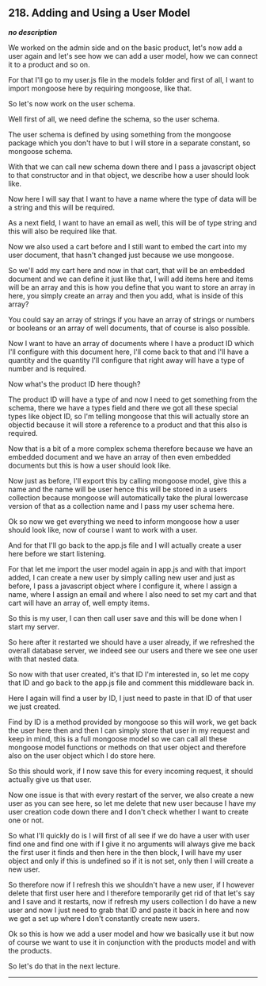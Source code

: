 ## 218. Adding and Using a User Model

<strong><em>no description</em></strong>

We worked on the admin side and on the basic product, let's now add a user again
and let's see how we can add a user model, how we can connect it to a product
and so on. 

For that I'll go to my user.js file in the models folder and first of all, I
want to import mongoose here by requiring mongoose, like that. 

So let's now work on the user schema. 

Well first of all, we need define the schema, so the user schema. 

The user schema is defined by using something from the mongoose package which
you don't have to but I will store in a separate constant, so mongoose schema. 

With that we can call new schema down there and I pass a javascript object to
that constructor and in that object, we describe how a user should look like. 

Now here I will say that I want to have a name where the type of data will be a
string and this will be required. 

As a next field, I want to have an email as well, this will be of type string
and this will also be required like that. 

Now we also used a cart before and I still want to embed the cart into my user
document, that hasn't changed just because we use mongoose. 

So we'll add my cart here and now in that cart, that will be an embedded
document and we can define it just like that, I will add items here and items
will be an array and this is how you define that you want to store an array in
here, you simply create an array and then you add, what is inside of this array?


You could say an array of strings if you have an array of strings or numbers or
booleans or an array of well documents, that of course is also possible. 

Now I want to have an array of documents where I have a product ID which I'll
configure with this document here, I'll come back to that and I'll have a
quantity and the quantity I'll configure that right away will have a type of
number and is required. 

Now what's the product ID here though? 

The product ID will have a type of and now I need to get something from the
schema, there we have a types field and there we got all these special types
like object ID, so I'm telling mongoose that this will actually store an
objectid because it will store a reference to a product and that this also is
required. 

Now that is a bit of a more complex schema therefore because we have an embedded
document and we have an array of then even embedded documents but this is how a
user should look like. 

Now just as before, I'll export this by calling mongoose model, give this a name
and the name will be user hence this will be stored in a users collection
because mongoose will automatically take the plural lowercase version of that as
a collection name and I pass my user schema here. 

Ok so now we get everything we need to inform mongoose how a user should look
like, now of course I want to work with a user. 

And for that I'll go back to the app.js file and I will actually create a user
here before we start listening. 

For that let me import the user model again in app.js and with that import
added, I can create a new user by simply calling new user and just as before, I
pass a javascript object where I configure it, where I assign a name, where I
assign an email and where I also need to set my cart and that cart will have an
array of, well empty items. 

So this is my user, I can then call user save and this will be done when I start
my server. 

So here after it restarted we should have a user already, if we refreshed the
overall database server, we indeed see our users and there we see one user with
that nested data. 

So now with that user created, it's that ID I'm interested in, so let me copy
that ID and go back to the app.js file and comment this middleware back in. 

Here I again will find a user by ID, I just need to paste in that ID of that
user we just created. 

Find by ID is a method provided by mongoose so this will work, we get back the
user here then and then I can simply store that user in my request and keep in
mind, this is a full mongoose model so we can call all these mongoose model
functions or methods on that user object and therefore also on the user object
which I do store here. 

So this should work, if I now save this for every incoming request, it should
actually give us that user. 

Now one issue is that with every restart of the server, we also create a new
user as you can see here, so let me delete that new user because I have my user
creation code down there and I don't check whether I want to create one or not. 

So what I'll quickly do is I will first of all see if we do have a user with
user find one and find one with if I give it no arguments will always give me
back the first user it finds and then here in the then block, I will have my
user object and only if this is undefined so if it is not set, only then I will
create a new user. 

So therefore now if I refresh this we shouldn't have a new user, if I however
delete that first user here and I therefore temporarily get rid of that let's
say and I save and it restarts, now if refresh my users collection I do have a
new user and now I just need to grab that ID and paste it back in here and now
we get a set up where I don't constantly create new users. 

Ok so this is how we add a user model and how we basically use it but now of
course we want to use it in conjunction with the products model and with the
products. 

So let's do that in the next lecture. 

---